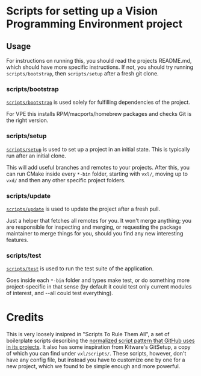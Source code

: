 # Scripts for setting up a Vision Programming Environment project

## Usage
For instructions on running this, you should read the projects README.md, which
should have more specific instructions. If not, you should try running
`scripts/bootstrap`, then `scripts/setup` after a fresh git clone.

### scripts/bootstrap

[`scripts/bootstrap`][bootstrap] is used solely for fulfilling dependencies of the project.

For VPE this installs RPM/macports/homebrew packages and checks Git is the right version.

### scripts/setup

[`scripts/setup`][setup] is used to set up a project in an initial state.
This is typically run after an initial clone.

This will add useful branches and remotes to your projects.
After this, you can run CMake inside every `*-bin` folder, starting with `vxl/`,
moving up to `vxd/` and then any other specific project folders.

### scripts/update

[`scripts/update`][update] is used to update the project after a fresh pull.

Just a helper that fetches all remotes for you. It won't merge anything; you are
responsible for inspecting and merging, or requesting the package maintainer to
merge things for you, should you find any new interesting features.

### scripts/test

[`scripts/test`][test] is used to run the test suite of the application.

Goes inside each `*-bin` folder and types make test, or do something more
project-specific in that sense (by default it could test only current modules of
interest, and --all could test everything).

[bootstrap]: scripts/bootstrap
[setup]: scripts/setup
[update]: scripts/update
[test]: scripts/test

# Credits

This is very loosely insipred in "Scripts To Rule Them All",
a set of boilerplate scripts describing the [normalized script pattern
that GitHub uses in its projects](http://githubengineering.com/scripts-to-rule-them-all/). 
It also has some inspiration from Kitware's GitSetup, a copy of which you can
find under `vxl/scripts/`. These scripts, however, don't have any config file,
but instead you have to customize one by one for a new project, which we found
to be simple enough and more powerful.
